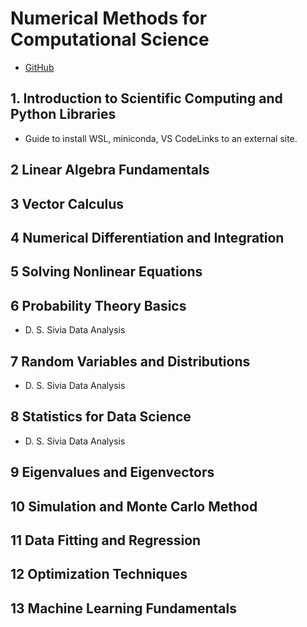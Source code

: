 # Numerical Methods for Computational Science

* [GitHub](https://github.com/MarkusHohle/UC-Berkeley/tree/main/Chem-273/Summer-2025)

## 1. Introduction to Scientific Computing and Python Libraries

* Guide to install WSL, miniconda, VS CodeLinks to an external site.

## 2 Linear Algebra Fundamentals

## 3 Vector Calculus

## 4 Numerical Differentiation and Integration

## 5 Solving Nonlinear Equations

## 6 Probability Theory Basics

* D. S. Sivia Data Analysis

## 7 Random Variables and Distributions

* D. S. Sivia Data Analysis

## 8 Statistics for Data Science

* D. S. Sivia Data Analysis

## 9 Eigenvalues and Eigenvectors

## 10 Simulation and Monte Carlo Method

## 11 Data Fitting and Regression

## 12 Optimization Techniques

## 13 Machine Learning Fundamentals
